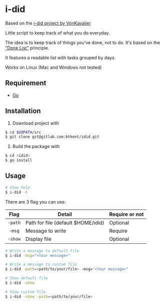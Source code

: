 i-did
============

Based on the [i-did project by VonKavalier](https://github.com/VonKavalier/i-did)

Little script to keep track of what you do everyday.

The idea is to keep track of things you've done, not to do. It's based on the ["Done List"](https://www.lifehack.org/articles/productivity/why-to-do-lists-dont-work-and-done-lists-do.html) principle.

It features a readable list with tasks grouped by days.

Works on Linux (Mac and Windows not tested)

Requirement
-----------

* [Go](https://golang.org/)

Installation
-----------

1. Download project with

```bash
$ cd $GOPATH/src
$ git clone git@gitlab.com:btkent/idid.git
```

2. Build the package with 
```bash
$ cd <idid>
$ go install
```


Usage
-----------

```bash
# Show help
$ i-did -h
```

There are 3 flag you can use:

| Flag      | Detail                           | Require or not |
|:---------:|----------------------------------|----------------|
|```-path```|Path for file (default $HOME/idid)|Optional        |
|```-msg``` |Message to write                  |Require         |
|```-show```| Display file                     |Optional        |

```bash
# Write a message to default file
$ i-did -msg="<Your message>"

# Write a message to custom file
$ i-did -path=<path/to/your/file> -msg="<Your message>"
```

```bash
# Show default file
$ i-did -show

# Show custom file
$ i-did -show -path=<path/to/your/file>
```
